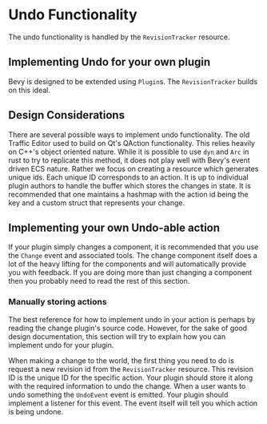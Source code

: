 # Undo Functionality

The undo functionality is handled by the `RevisionTracker` resource.

## Implementing Undo for your own plugin

Bevy is designed to be extended using `Plugin`s. The `RevisionTracker` builds on this
ideal.

## Design Considerations

There are several possible ways to implement undo functionality. The old Traffic Editor used
to build on Qt's QAction functionality. This relies heavily on C++'s object oriented nature.
While it is possible to use `dyn` and `Arc` in rust to try to replicate this method, it does not
play well with Bevy's event driven ECS nature. Rather we focus on creating a resource which generates unique ids.
Each unique ID corresponds to an action. It is up to individual plugin authors to handle the
buffer which stores the changes in state. It is recommended that one maintains a hashmap with the action id being the key and a custom struct that represents your change.

## Implementing your own Undo-able action

If your plugin simply changes a component, it is recommended that you use the `Change` event and associated tools.
The change component itself does a lot of the heavy lifting for the components and will automatically provide you with feedback. If you are doing more than just changing
a component then you probably need to read the rest of this section.

### Manually storing actions

The best reference for how to implement undo in your action is perhaps by reading the change plugin's source code. However,
for the sake of good design documentation, this section will try to explain how you can implement undo for your plugin.

When making a change to the world, the first thing you need to do is request a new revision id from the `RevisionTracker` resource. This revision ID is the unique
ID for the specific action. Your plugin should store it along with the required information to undo the change. When a user wants
to undo something the `UndoEvent` event is emitted. Your plugin should implement a listener for this event. The event itself will tell you which action is being undone.